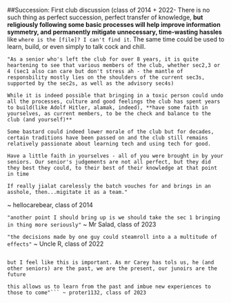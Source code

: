##Succession: First club discussion (class of 2014 + 2022-
There is no such thing as perfect succession, perfect transfer of knowledge, **but religiously following some basic processes will help improve information symmetry, and permanently mitigate unnecessary, time-wasting hassles** like `where is the [file]? I can't find it`. The same time could be used to learn, build, or even simply to talk cock and chill. 


```
"As a senior who's left the club for over 8 years, it is quite heartening to see that various members of the club, whether sec2,3 or 4 (sec1 also can care but don't stress ah - the mantle of responsbility mostly lies on the shoulders of the current sec3s, supported by the sec2s, as well as the advisory sec4s) 

While it is indeed possible that bringing in a toxic person could undo all the processes, culture and good feelings the club has spent years to build(like Adolf Hitler, alamak, indeed), **have some faith in yourselves, as current members, to be the check and balance to the club (and yourself)** 

Some bastard could indeed lower morale of the club but for decades, certain traditions have been passed on and the club still remains relatively passionate about learning tech and using tech for good.

Have a little faith in yourselves - all of you were brought in by your seniors. Our senior's judgements are not all perfect, but they did they best they could, to their best of their knowledge at that point in time

If really jialat carelessly the batch vouches for and brings in an asshole, then...migitate it as a team." 
```
~ hellocarebear, class of 2014

```"another point I should bring up is we should take the sec 1 bringing in thing more seriously"```
 ~ Mr Salad, class of 2023

```"the decisions made by one guy could steamroll into a a multitude of effects"``` ~ Uncle R, class of 2022

```"i literally just realised this repo exists. also  ^a a^ 

but I feel like this is important. As mr Carey has tols us, he (and other seniors) are the past, we are the present, our junoirs are the future 

this allows us to learn from the past and imbue new experiences to those to come"``` ~ proter1132, class of 2023

